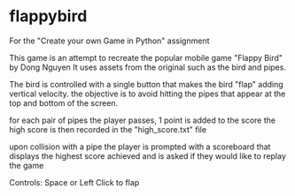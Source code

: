 # flappybird
For the "Create your own Game in Python" assignment

This game is an attempt to recreate the popular mobile game "Flappy Bird" by Dong Nguyen
It uses assets from the original such as the bird and pipes.

The bird is controlled with a single button that makes the bird "flap" adding vertical velocity.
the objective is to avoid hitting the pipes that appear at the top and bottom of the screen.

for each pair of pipes the player passes, 1 point is added to the score
the high score is then recorded in the "high_score.txt" file

upon collision with a pipe the player is prompted with a scoreboard that displays the highest score achieved 
and is asked if they would like to replay the game

Controls:
Space or Left Click to flap

